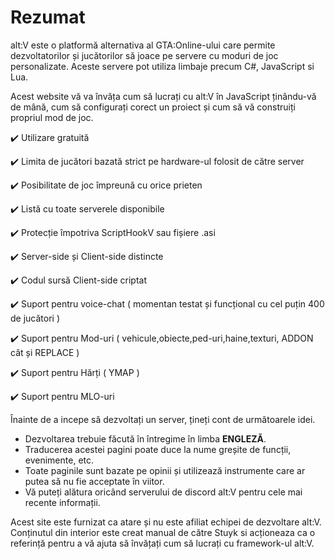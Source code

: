 # Rezumat

alt:V este o platformă alternativa al GTA:Online-ului care permite dezvoltatorilor și jucătorilor să joace pe servere cu moduri de joc personalizate. Aceste servere pot utiliza limbaje precum C#, JavaScript si Lua.

Acest website vă va învăța cum să lucrați cu alt:V în JavaScript ținându-vă de mână, cum să configurați corect un proiect și cum să vă construiți propriul mod de joc.

✔️ Utilizare gratuită

✔️ Limita de jucători bazată strict pe hardware-ul folosit de către server

✔️ Posibilitate de joc împreună cu orice prieten

✔️ Listă cu toate serverele disponibile

✔️ Protecție împotriva ScriptHookV sau fișiere .asi

✔️ Server-side și Client-side distincte

✔️ Codul sursă Client-side criptat

✔️ Suport pentru voice-chat ( momentan testat și funcțional cu cel puțin 400 de jucători )

✔️ Suport pentru Mod-uri ( vehicule,obiecte,ped-uri,haine,texturi, ADDON cât și REPLACE )

✔️ Suport pentru Hărți ( YMAP )

✔️ Suport pentru MLO-uri

Înainte de a incepe să dezvoltați un server, țineți cont de următoarele idei.

-   Dezvoltarea trebuie făcută în întregime în limba **ENGLEZĂ**.
-   Traducerea acestei pagini poate duce la nume greșite de funcții, evenimente, etc.
-   Toate paginile sunt bazate pe opinii și utilizează instrumente care ar putea să nu fie acceptate în viitor.
-   Vă puteți alătura oricând serverului de discord alt:V pentru cele mai recente informații.

Acest site este furnizat ca atare și nu este afiliat echipei de dezvoltare alt:V. Conținutul din interior este creat manual de către Stuyk si acționeaza ca o referință pentru a vă ajuta să învățați cum să lucrați cu framework-ul alt:V.
